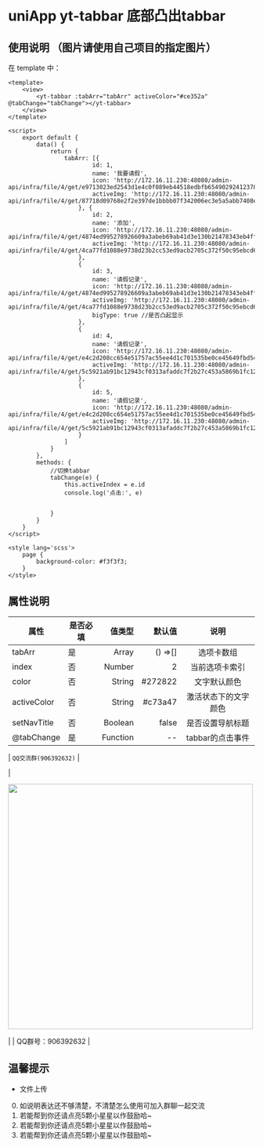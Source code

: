 
#  uniApp  yt-tabbar 底部凸出tabbar



## 使用说明 （图片请使用自己项目的指定图片）

在 template 中：

```vue
<template>
	<view>
		<yt-tabbar :tabArr="tabArr" activeColor="#ce352a" @tabChange="tabChange"></yt-tabbar>
	</view>
</template>

<script>
	export default {
		data() {
			return {
				tabArr: [{
						id: 1,
						name: '我要请假',
						icon: 'http://172.16.11.230:48080/admin-api/infra/file/4/get/e9713023ed2543d1e4c0f089eb44518edbfb654902924123787fcc6348196f84.png',
						activeImg: 'http://172.16.11.230:48080/admin-api/infra/file/4/get/87718d09768e2f2e397de1bbbb07f342006ec3e5a5abb7408e62e7679569f90f.png'
					}, {
						id: 2,
						name: '添加',
						icon: 'http://172.16.11.230:48080/admin-api/infra/file/4/get/4874ed995278926609a3abeb69ab41d3e130b21478343eb4ff2b09f9d247d092.png',
						activeImg: 'http://172.16.11.230:48080/admin-api/infra/file/4/get/4ca77fd1088e9738d23b2cc53ed9acb2705c372f50c95ebcd65f385c95c6b64e.png',
					},
					{
						id: 3,
						name: '请假记录',
						icon: 'http://172.16.11.230:48080/admin-api/infra/file/4/get/4874ed995278926609a3abeb69ab41d3e130b21478343eb4ff2b09f9d247d092.png',
						activeImg: 'http://172.16.11.230:48080/admin-api/infra/file/4/get/4ca77fd1088e9738d23b2cc53ed9acb2705c372f50c95ebcd65f385c95c6b64e.png',
						bigType: true //是否凸起显示
					},
					{
						id: 4,
						name: '请假记录',
						icon: 'http://172.16.11.230:48080/admin-api/infra/file/4/get/e4c2d208cc654e51757ac55ee4d1c701535be0ce45649fbd54213d42eaff8911.png',
						activeImg: 'http://172.16.11.230:48080/admin-api/infra/file/4/get/5c5921ab91bc12943cf0313afaddc7f2b27c453a5869b1fc120d518f7c01ef9b.png',
					},
					{
						id: 5,
						name: '请假记录',
						icon: 'http://172.16.11.230:48080/admin-api/infra/file/4/get/e4c2d208cc654e51757ac55ee4d1c701535be0ce45649fbd54213d42eaff8911.png',
						activeImg: 'http://172.16.11.230:48080/admin-api/infra/file/4/get/5c5921ab91bc12943cf0313afaddc7f2b27c453a5869b1fc120d518f7c01ef9b.png',
					}
				]
			}
		},
		methods: {
			//切换tabbar
			tabChange(e) {
				this.activeIndex = e.id
				console.log('点击:', e)


			}
		}
	}
</script>

<style lang='scss'>
	page {
		background-color: #f3f3f3;
	}
</style>

```


## 属性说明

| 属性		| 是否必填	|  值类型	| 默认值	| 说明			|
| --------- | -------- 	| -----: 	| --: 	| :------------:|
| tabArr    |	是  		| Array 	| () =>[]	| 选项卡数组	|
| index    |	否  		| Number 	| 2 	| 当前选项卡索引	|
| color    |	否  		| String 	| #272822	| 文字默认颜色	|
| activeColor  |	否  		| String 	| #c73a47	| 激活状态下的文字颜色	|
| setNavTitle    |	否  		| Boolean 	| false	| 是否设置导航标题	|
| @tabChange    |	是  		| Function 	| --	| tabbar的点击事件	|
 
| `QQ交流群(906392632)`  |

|<p><img align=top src="https://7072-prod-4gapv4gl33a8a0ff-1305990777.tcb.qcloud.la/%E9%87%8D%E8%A6%81%E5%9B%BE%E7%89%87%E5%AD%98%E5%82%A8/Snipaste_2023-11-06_16-50-56.png?sign=ed27f09cfeabb33e24835fecdd4108db&t=1699260686" width="500px" height="auto"></p>|
| QQ群号：906392632      |

## 温馨提示
	
* 文件上传
0. 如说明表达还不够清楚，不清楚怎么使用可加入群聊一起交流	
1. 若能帮到你还请点亮5颗小星星以作鼓励哈~
2. 若能帮到你还请点亮5颗小星星以作鼓励哈~
3. 若能帮到你还请点亮5颗小星星以作鼓励哈~